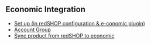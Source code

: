 ## Economic Integration

- [Set up (in redSHOP configuration & e-conomic plugin)](chapters/e-conomic-integration/setup.md)
- [Account Group](chapters/e-conomic-integration/account-group.md)
- [Sync product from redSHOP to economic](chapters/e-conomic-integration/sync.md)